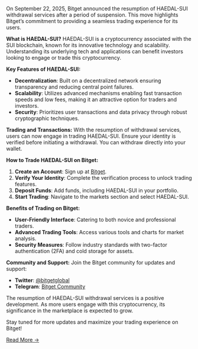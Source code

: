 On September 22, 2025, Bitget announced the resumption of HAEDAL-SUI withdrawal services after a period of suspension. This move highlights Bitget’s commitment to providing a seamless trading experience for its users.

**What is HAEDAL-SUI?**
HAEDAL-SUI is a cryptocurrency associated with the SUI blockchain, known for its innovative technology and scalability. Understanding its underlying tech and applications can benefit investors looking to engage or trade this cryptocurrency.

**Key Features of HAEDAL-SUI:**
- **Decentralization**: Built on a decentralized network ensuring transparency and reducing central point failures.
- **Scalability**: Utilizes advanced mechanisms enabling fast transaction speeds and low fees, making it an attractive option for traders and investors.
- **Security**: Prioritizes user transactions and data privacy through robust cryptographic techniques.

**Trading and Transactions:**
With the resumption of withdrawal services, users can now engage in trading HAEDAL-SUI. Ensure your identity is verified before initiating a withdrawal. You can withdraw directly into your wallet.

**How to Trade HAEDAL-SUI on Bitget:**
1. **Create an Account**: Sign up at [Bitget](https://www.bitget.com/register).
2. **Verify Your Identity**: Complete the verification process to unlock trading features.
3. **Deposit Funds**: Add funds, including HAEDAL-SUI in your portfolio.
4. **Start Trading**: Navigate to the markets section and select HAEDAL-SUI.

**Benefits of Trading on Bitget:**
- **User-Friendly Interface**: Catering to both novice and professional traders.
- **Advanced Trading Tools**: Access various tools and charts for market analysis.
- **Security Measures**: Follow industry standards with two-factor authentication (2FA) and cold storage for assets.

**Community and Support:**
Join the Bitget community for updates and support:
- **Twitter**: [@bitgetglobal](https://twitter.com/bitgetglobal)
- **Telegram**: [Bitget Community](https://t.me/BitgetENOfficial)

The resumption of HAEDAL-SUI withdrawal services is a positive development. As more users engage with this cryptocurrency, its significance in the marketplace is expected to grow.

Stay tuned for more updates and maximize your trading experience on Bitget!

[Read More →](https://chain-base.xyz/announcement-on-resumption-of-haedal-sui-network-withdrawal-services)